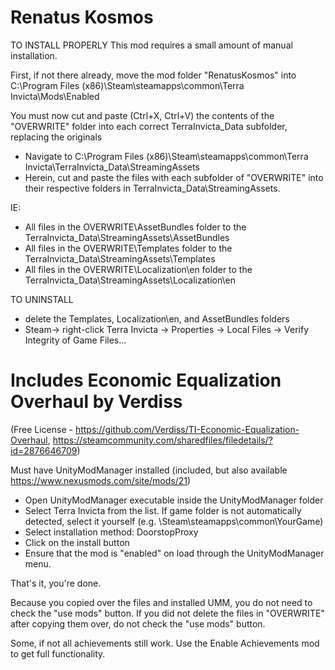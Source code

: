 # Renatus Kosmos
TO INSTALL PROPERLY
This mod requires a small amount of manual installation.

First, if not there already, move the mod folder "RenatusKosmos" into C:\Program Files (x86)\Steam\steamapps\common\Terra Invicta\Mods\Enabled

You must now cut and paste (Ctrl+X, Ctrl+V) the contents of the "OVERWRITE" folder into each correct TerraInvicta_Data subfolder, replacing the originals
- Navigate to C:\Program Files (x86)\Steam\steamapps\common\Terra Invicta\TerraInvicta_Data\StreamingAssets
- Herein, cut and paste the files with each subfolder of "OVERWRITE" into their respective folders in TerraInvicta_Data\StreamingAssets. 
 
 IE: 
 - All files in the OVERWRITE\AssetBundles folder to the TerraInvicta_Data\StreamingAssets\AssetBundles
 - All files in the OVERWRITE\Templates folder to the TerraInvicta_Data\StreamingAssets\Templates
 - All files in the OVERWRITE\Localization\en folder to the TerraInvicta_Data\StreamingAssets\Localization\en
 
TO UNINSTALL
 - delete the Templates, Localization\en, and AssetBundles folders
 - Steam-> right-click Terra Invicta -> Properties -> Local Files -> Verify Integrity of Game Files...

# Includes Economic Equalization Overhaul by Verdiss
(Free License - https://github.com/Verdiss/TI-Economic-Equalization-Overhaul, https://steamcommunity.com/sharedfiles/filedetails/?id=2876646709)

Must have UnityModManager installed (included, but also available https://www.nexusmods.com/site/mods/21)
- Open UnityModManager executable inside the UnityModManager folder
- Select Terra Invicta from the list. If game folder is not automatically detected, select it yourself (e.g. \Steam\steamapps\common\YourGame\)
- Select installation method: DoorstopProxy
- Click on the install button
- Ensure that the mod is "enabled" on load through the UnityModManager menu.

That's it, you're done. 

Because you copied over the files and installed UMM, you do not need to check the "use mods" button. If you did not delete the files in "OVERWRITE" after copying them over, do not check the "use mods" button.

Some, if not all achievements still work. Use the Enable Achievements mod to get full functionality.
